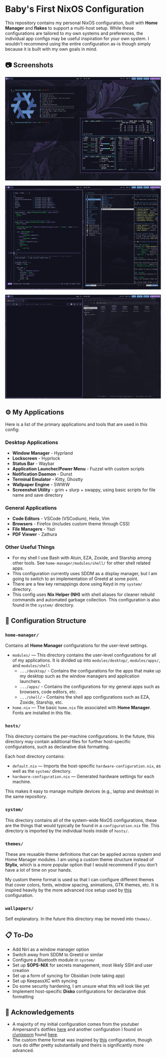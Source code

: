 # Baby's First NixOS Configuration

This repository contains my personal NixOS configuration, built with **Home Manager** and **flakes** to support a multi-host setup. While these configurations are tailored to my own systems and preferences, the individual app configs may be useful inspiration for your own system. I wouldn’t recommend using the entire configuration as-is though simply because it is built with my own goals in mind.

## 📷 Screenshots
![alt text](https://github.com/ovenstore/nixos-config/blob/main/assets/fetch-btop.png "Screenshot 1")

![alt text](https://github.com/ovenstore/nixos-config/blob/main/assets/helix-yazi.png "Screenshot 2")

![alt text](https://github.com/ovenstore/nixos-config/blob/main/assets/firefox-thunar.png "Screenshot 3")


## ⚙️ My Applications
Here is a list of the primary applications and tools that are used in this config:

### Desktop Applications
- **Window Manager** - Hyprland
- **Lockscreen** - Hyprlock
- **Status Bar** - Waybar
- **Application Launcher/Power Menu** - Fuzzel with custom scripts
- **Notification Daemon** - Dunst
- **Terminal Emulator** - Kitty, Ghostty
- **Wallpaper Engine** - SWWW
- **Screenshot Utility** - grim + slurp + swappy, using basic scripts for file name and save directory

### General Applications
- **Code Editors** - VSCode (VSCodium), Helix, Vim
- **Browsers** - Firefox (includes custom theme through CSS)
- **File Managers** - Yazi
- **PDF Viewer** - Zathura

### Other Useful Things
- For my shell I use Bash with Atuin, EZA, Zoxide, and Starship among other tools. See `home-manager/modules/shell/` for other shell related apps.
- This configuration currently uses SDDM as a display manager, but I am going to switch to an implementation of Greetd at some point. 
- There are a few key remappings done using Keyd in my `system/` directory.
- This config uses **Nix Helper (NH)** with shell aliases for cleaner rebuild commands and automated garbage collection. This configuration is also found in the `system/` directory. 

## 📂 Configuration Structure

### `home-manager/`
Contains all **Home Manager** configurations for the user-level settings.  
- `modules/` — This directory contains the user-level configurations for all of my applications. It is divided up into `modules/desktop/`, `modules/apps/`, and `modules/shell`
  - `.../desktop/` - Contains the configurations for the apps that make up my desktop such as the window managers and application launchers. 
  - `.../apps/` - Contains the configurations for my general apps such as browsers, code editors, etc. 
  - `.../shell/` - Contains the shell app configurations such as EZA, Zoxide, Starship, etc. 
- `home.nix` — The basic `home.nix` file associated with **Home Manager**. Fonts are installed in this file. 

### `hosts/`
This directory contains the per-machine configurations. In the future, this directory may contain additional files for further host-specific configurations, such as declarative disk formatting. 

Each host directory contains:
- `default.nix` — Imports the host-specific `hardware-configuration.nix`, as well as the `system/` directory. 
- `hardware-configuration.nix` — Generated hardware settings for each machine.

This makes it easy to manage multiple devices (e.g., laptop and desktop) in the same repository.

### `system/`
This directory contains all of the system-wide NixOS configurations, these are the things that would typically be found in a `configuration.nix` file. This directory is imported by the individual hosts inside of `hosts/`. 

### `themes/`
These are reusable theme definitions that can be applied across system and Home Manager modules. I am using a custom theme structure instead of **Stylix**, which is a more popular option that I would recommend if you don't have a lot of time on your hands. 

My custom theme format is used so that I can configure different themes that cover colors, fonts, window spacing, animations, GTK themes, etc. It is inspired heavily by the more advanced rice setup used by [this](https://git.nx2.site/nx2/dotfiles) configuration. 

### `wallpapers/`
Self explanatory. In the future this directory may be moved into `themes/`. 

## 📋 To-Do
- Add Niri as a window manager option
- Switch away from SDDM to Greetd or similar
- Configure a Bluetooth module in `system/`
- Set up **SOPS-NIX** for secrets management, most likely SSH and user creation
- Set up a form of syncing for Obsidian (note taking app)
- Set up KeepassXC with syncing
- Do some security hardening, I am unsure what this will look like yet
- Implement host-specific **Disko** configurations for declarative disk formatting

## 🙏 Acknowledgements
- A majority of my initial configuration comes from the youtuber Ampersand's dotfiles [here](https://github.com/Andrey0189/nixos-config-reborn) and another configuration I found on [r/unixporn](https://www.reddit.com/r/unixporn/) found [here](https://github.com/lpdkt/dronevil).
- The custom theme format was inspired by [this](https://git.nx2.site/nx2/dotfiles) configuration, though ours do differ pretty substantially and theirs is significantly more advanced.

